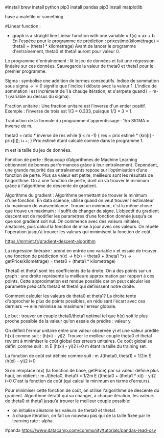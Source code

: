 
#install
brew install python
pip3 install pandas
pip3 install matplotlib

have a malefile or something

#Linear function : 
- graph is a straight line
Linear function with one variable = f(x) = ax + b
En l'espèce pour le programme de prédiction : 
prixestimé(kilométrage) = theta0 + (theta1 * kilometrage)
Avant de lancer le programme d'entraînement, theta0 et theta1 auront pour valeur 0. 

Le programme d'entraînement : lit le jeu de données et fait une régression linéaire sur ces données. 
Sauvegarde la valeur de theta0 et theta1 pour le premier programme. 


Sigma : symbolise une addition de termes consécutifs.
Indice de sommation sous sigma -> i= 0 signifie que l'indice i débute avec la valeur 1.
L'indice de sommation i est incrément de 1 à chauqe itération, et s'arrpete quand i = m-1 (variable au dessus du sigma).

Fraction unitaire : Une fraction unitaire est l'inverse d'un entier positif.
Exemple : l'inverse de trois est 1/3 = 0.333, puisque 1/3 * 3 = 1.


Traduction de la formule du programme d'apprentissage : 
1/m SIGMA = inverse de m.

theta0 = ratio * inverse de res
while (i < m -1) {
	res = prix estimé * (km[i] - prix[i]);
	i++;
}
Prix estimé étant calculé comme dans le programme 1.


m est la taille du jeu de données.

Fonction de perte : 
Beaucoup d’algorithmes de Machine Learning obtiennent de bonnes performances grâce à leur entraînement. Cependant, une grande majorité des entraînements repose sur l’optimisation d’une fonction de perte. Plus sa valeur est petite, meilleurs sont les résultats de l’algorithme. 
On a une fonction de perte, dont on va trouver le minimum grâce à l'algorithme de descente de gradient. 


Algorithme du gradient : 
Algorithme permettant de trouver le minimum d'une fonction.
En data science, utilisé quand on veut trouver l'estimateur du maximum de vraisemblance.
Trouve un minimum, c'st la même chose que trouve un maximum : il suffit de changer de signe. 
L’objectif du gradient descent est de modifier les paramètres d’une fonction donnée jusqu’a ce que son gradient soit nul.
On commence avec des valeurs initiales, aléatoires, puis calcul la fonction de mise à jour avec ces valeurs. On répète l'opération jusqu'à trouver les valeurs qui minimisent la fonction de coût. 


https://mrmint.fr/gradient-descent-algorithm

La régression linéraire : prend en entrée une variable x et essaie de trouver une fonction de prédiction h(x)
-> h(x) = theta0 + (theta1 *x)
-> getPrice(kilométrage) = theta0 + (theta1 * kilometrage)

Theta0 et theta1 sont les coefficients de la droite.
On a des points sur un graph : une droite représente la meilleure approximation par rapport à ces points. Cette approximation est rendue possible car on peut calculer les paramètre prédictifs theta0 et theta1 qui définissent notre droite.

Comment calculer les valeurs de theta0 et theta1?
La droite tente d'approcher le plus de points possibles, en réduisant l'écart avec ces derniers --> elle minimise au maximum l'erreur globale. 

Le but : trouver un couple theta0/theta1 optimal tel que h(x) soit le plus proche possible de la valeur qu'on essaie de prédire : valeur y. 

On définit l'erreur unitaire entre une valeur observée yi et une valeur prédite h(xi) comme suit : (h(xi) - yi)2.
Trouver le meilleur couple theta0 et theta1 revient à minimiser le coût global des erreurs unitaires.
Ce coût global se défini comme suit : 
  m
  E  (h(xi) - yi)2
 i=0
m étant la taille du training set.

La fonction de coût est définie comme suit : 
							 m
J(theta0, theta1) = 1/2m     E    (h(xi) - yi)2
							i=0

Si on remplace h(x) (la fonction de base, getPrice) par sa valeur définie plus haut, on obtient : 
							 m
J(theta0, theta1) = 1/2m     E    ((theta0 + (theta1 * xi)) - yi)2
							i=0
C'est la fonction de coût (qui calcul le minimum en terme d'erreurs).


Pour minimiser cette fonction de coût, on utilise l'algorithme de descente du gradient. Algorithme itératif qui va changer, à chaque itération, les valeurs de theta0 et theta1 jusqu'à trouver le meilleur couple possible:

- on initialise aléatoire les valeurs de theta0 et theta1.
- à chaque itération, on fait un nouveau pas qui de la taille fixée par le learning rate : alpha.


#panda
https://www.datacamp.com/community/tutorials/pandas-read-csv